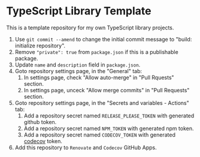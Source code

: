 # TypeScript Library Template

This is a template repository for my own TypeScript library projects.

1. Use `git commit --amend` to change the initial commit message to "build: initialize repository".
2. Remove `"private": true` from `package.json` if this is a publishable package.
3. Update `name` and `description` field in `package.json`.
4. Goto repository settings page, in the "General" tab:
   1. In settings page, check "Allow auto-merge" in "Pull Rquests" section.
   2. In settings page, unceck "Allow merge commits" in "Pull Requests" section.
5. Goto repository settings page, in the "Secrets and variables - Actions" tab:
   1. Add a repository secret named `RELEASE_PLEASE_TOKEN` with generated github token.
   2. Add a repository secret named `NPM_TOKEN` with generated npm token.
   3. Add a repository secret named `CODECOV_TOKEN` with generated [codecov](https://app.codecov.io/) token.
6. Add this repository to `Renovate` and `Codecov` GitHub Apps.
